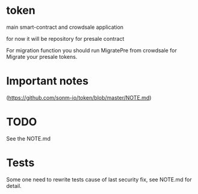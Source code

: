 # token
main smart-contract and crowdsale application
 

 for now it will be repository for presale contract

 For migration function you should run MigratePre from crowdsale for Migrate your presale tokens.

# Important notes
 (https://github.com/sonm-io/token/blob/master/NOTE.md)

# TODO
See the NOTE.md

# Tests
Some one need to rewrite tests cause of last security fix, see NOTE.md for detail.
